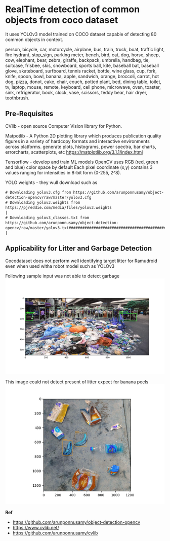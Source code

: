 # RealTime detection of common objects from coco dataset 

It uses YOLOv3 model trained on COCO dataset capable of detecting 80 common objects in context.

person, bicycle, car, motorcycle, airplane, bus, train, truck, boat, traffic light, fire hydrant, stop_sign,
parking meter,   bench,   bird,   cat,   dog,   horse,   sheep,   cow,   elephant,   bear,   zebra,
giraffe,   backpack,   umbrella,   handbag,   tie,   suitcase,   frisbee,   skis,   snowboard,
sports ball,   kite,   baseball bat,   baseball glove,   skateboard,   surfboard,   tennis racket,
bottle,   wine glass,   cup,   fork,   knife,   spoon,   bowl,   banana,   apple,   sandwich,   orange,
broccoli,   carrot,   hot dog,   pizza,   donot,   cake,   chair,   couch,   potted plant,   bed,
dining table,   toilet,   tv,   laptop,   mouse,   remote,   keyboard,   cell phone,   microwave,
oven,   toaster,   sink,   refrigerator,   book,   clock,   vase,   scissors,   teddy bear,   hair dryer,
toothbrush. 

## Pre-Requisites 

CVlib - open source Computer Vision library for Python.

Matpotlib - A Python 2D plotting library which produces publication quality figures in a variety of hardcopy formats and interactive environments across platforms. 
generate plots, histograms, power spectra, bar charts, errorcharts, scatterplots, etc
https://matplotlib.org/3.1.1/index.html

Tensorflow -  develop and train ML models
OpenCV uses RGB (red, green and blue) color space by default
Each pixel coordinate (x,y) contains 3 values ranging for intensities in 8-bit form (0-255, 2^8).

YOLO weights - they wull download such as 
```
# Downloading yolov3.cfg from https://github.com/arunponnusamy/object-detection-opencv/raw/master/yolov3.cfg
# Downloading yolov3.weights from https://pjreddie.com/media/files/yolov3.weights                                                                                     |
# Downloading yolov3_classes.txt from https://github.com/arunponnusamy/object-detection-opencv/raw/master/yolov3.txt################################################# |
```

## Applicability for Litter and Garbage Detection 

Cocodataset does not perform well identifying target litter for Ramudroid even when used witha  robot model such as YOLOv3

Following sample input was not able to detect garbage 
![no_garbage_detection](output/no_garbage_detection.png)

This image could not detect present of litter expect for banana peels
![no_litter_detection](output/no_litter_detection.png)


**Ref** 
- https://github.com/arunponnusamy/object-detection-opencv
- https://www.cvlib.net/
- https://github.com/arunponnusamy/cvlib